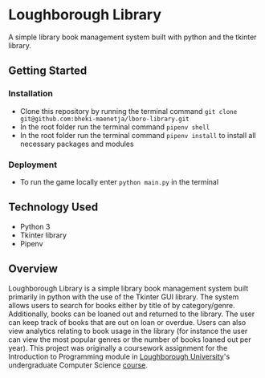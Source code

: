 # Loughborough Library
A simple library book management system built with python and the tkinter library.

## Getting Started
### Installation
- Clone this repository by running the terminal command `git clone git@github.com:bheki-maenetja/lboro-library.git`
- In the root folder run the terminal command `pipenv shell`
- In the root folder run the terminal command `pipenv install` to install all necessary packages and modules

### Deployment
- To run the game locally enter `python main.py` in the terminal

## Technology Used
- Python 3
- Tkinter library 
- Pipenv

## Overview
Loughborough Library is a simple library book management system built primarily in python with the use of the Tkinter GUI library. The system allows users to search for books either by title of by category/genre. Additionally, books can be loaned out and returned to the library. The user can keep track of books that are out on loan or overdue. Users can also view analytics relating to book usage in the library (for instance the user can view the most popular genres or the number of books loaned out per year). This project was originally a coursework assignment for the Introduction to Programming module in [Loughborough University](https://www.lboro.ac.uk/)'s undergraduate Computer Science [course](https://www.lboro.ac.uk/study/undergraduate/courses/a-z/computer-science-bsc/).
